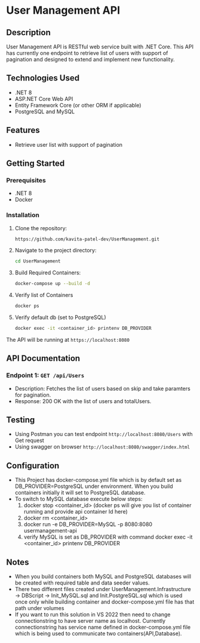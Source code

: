 # User Management API

## Description
User Management API is RESTful web service built with .NET Core. This API has currently one endpoint to retrieve list of users with support of pagination and designed to extend and implement new functionality.

## Technologies Used
- .NET 8
- ASP.NET Core Web API
- Entity Framework Core (or other ORM if applicable)
- PostgreSQL and MySQL

## Features
- Retrieve user list with support of pagination

## Getting Started

### Prerequisites
- .NET 8
- Docker

### Installation
1. Clone the repository:
    ```bash
    https://github.com/kavita-patel-dev/UserManagement.git
    ```

2. Navigate to the project directory:
    ```bash
    cd UserManagement
    ```

3. Build Required Containers:
    ```bash
    docker-compose up --build -d
    ```

4. Verify list of Containers  
    ```bash
    docker ps
    ```

5. Verify default db (set to PostgreSQL)
    ```bash
    docker exec -it <container_id> printenv DB_PROVIDER
    ```

The API will be running at `https://localhost:8080`

## API Documentation

### Endpoint 1: `GET /api/Users`
- Description: Fetches the list of users based on skip and take paramters for pagination.
- Response: 200 OK with the list of users and totalUsers.

## Testing
- Using Postman you can test endpoint `http://localhost:8080/Users` with Get request 
- Using swagger on browser `http://localhost:8080/swagger/index.html`

## Configuration
- This Project has docker-compose.yml file which is by default set as DB_PROVIDER=PostgreSQL under environment. When you build containers initially it will set to PostgreSQL database. 
- To switch to MySQL database execute below steps:
    1. docker stop <container_id> (docker ps will give you list of container running and provide api container Id here)
    2. docker rm <container_id>
    3. docker run -e DB_PROVIDER=MySQL -p 8080:8080 usermanagement-api
    4. verify MySQL is set as DB_PROVIDER with command docker exec -it <container_id> printenv DB_PROVIDER

## Notes
- When you build containers both MySQL and PostgreSQL databases will be created with required table and data seeder values. 
- There two different files created under UserManagement.Infrastructure -> DBScript -> Init_MySQL.sql and Init.PostgreSQL.sql which is used once only while building container and docker-compose.yml file has that path under volumes
- If you want to run this solution in VS 2022 then need to change connectionstring to have server name as localhost. Currently connectionstring has service name defined in docker-compose.yml file which is being used to communicate two containers(API,Database). 
